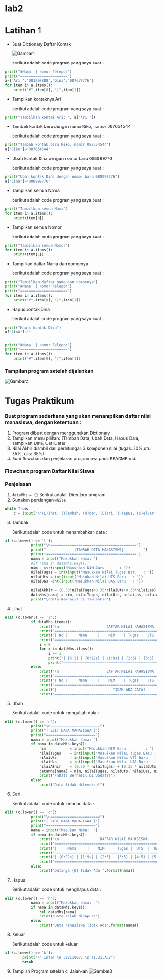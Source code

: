 # lab2
# Latihan 1
* Buat Dictionary Daftar Kontak <p>
![Gambar1](gambar1.png) <p>
berikut adalah code program yang saya buat :
```python
print("#Nama  | Nomor Telepon")
print("======================")
a={'Ari ':"081267888",'Dina':"087677776"}
for item in a.items():  
    print("#",item[0], "|",item[1])
```
*  Tampilkan kontaknya Ari <p>
berikut adalah code program yang saya buat :
```python
print("Tampilkan kontak Ari: ", a['Ari '])
```
* Tambah kontak baru dengan nama Riko, nomor 087654544 <p>
berikut adalah code program yang saya buat :
```python
print("Tambah kontak baru Riko, nomor 087654544")
a['Riko']="087654544"
```
* Ubah kontak Dina dengan nomor baru 088999776 <P>
berikut adalah code program yang saya buat :
```python
print("Ubah kontak Dina dengan nomor baru 088999776")
a['Dina']="088999776"
```
* Tampilkan semua Nama <p>
berikut adalah code program yang saya buat :
```python
print("Tampilkan semua Nama")
for item in a.items():  
    print(item[0])
```
* Tampilkan semua Nomor<p>
berikut adalah code program yang saya buat :
```python
print("Tampilkan semua Nomor")
for item in a.items():  
    print(item[1])
```
* Tampilkan daftar Nama dan nomornya<p>
berikut adalah code program yang saya buat :
```python
print("Tampilkan daftar nama dan nomornya")
print("#Nama  | Nomor Telepon")
print("======================")
for item in a.items():  
    print("#",item[0], "|",item[1])
```
* Hapus kontak Dina<p>
berikut adalah code program yang saya buat :
```python
print("Hapus kontak Dina")
a['Dina']=""


print("#Nama  | Nomor Telepon")
print("======================")
for item in a.items():  
    print("#",item[0], "|",item[1])
```
### Tampilan program setelah dijalankan
![Gambar2](gambar2.png)
# Tugas Praktikum
### Buat program sederhana yang akan menampilkan daftar nilai mahasiswa, dengan ketentuan :
1. Program dibuat dengan menggunakan Dictionary
2. Tampilkan menu pilihan: (Tambah Data, Ubah Data, Hapus Data, Tampilkan Data, Cari Data)
3. Nilai Akhir diambil dari perhitungan 3 komponen nilai (tugas: 30%,uts: 35%, uas: 35%)
4. Buat flowchart dan penjelasan programnya pada README.md.
### Flowchart program Daftar Nilai Siswa
### Penjelasan
1. ``dataMhs = {}`` Berikut adalah Directory program
2. Gunakan perulangan ``while``
```python
while True:
    c = input("\n(L)ihat, (T)ambah, (U)bah, (C)ari, (H)apus, (K)eluar: ")
```
3. Tambah<p>
Berikut adalah code untuk menambahkan data :
```python
if (c.lower() == 't'):
            print("\n========================================")
            print("             |TAMBAH DATA MAHASISWA|         ")
            print("==========================================")
            nama = input("Masukkan Nama: ")
            #if nama in dataMhs.keys():
            nim = str(input("Masukkan NIM Baru       : "))
            nilaiTugas = int(input("Masukkan Nilai Tugas Baru   : "))
            nilaiUts = int(input("Masukan Nilai UTS Baru   : "))
            nilaiUas =int(input("Masukkan Nilai UAS Baru   : "))
                
            nilaiAkhir = (0.30*nilaiTugas+0.35*nilaiUts+0.35*nilaiUas)
            dataMhs[nama] = nim, nilaiTugas, nilaiUts, nilaiUas, nilaiAkhir
            print("\nData Berhasil di Tambahkan")
```

4. Lihat <p>
```python
elif (c.lower() == 'l'):
            if dataMhs.items():
                print("\n                      DAFTAR NILAI MAHASISWA                    ")
                print("==================================================================")
                print("| No |     Nama     |    NIM    | Tugas |  UTS  |  UAS  |  Akhir |")
                print("==================================================================")
                i = 0
                for x in dataMhs.items():
                    i += 1
                    print("| {6:2} | {0:12s} | {1:9s} | {2:5} | {3:5} | {4:5} | {5:6} |".format(x[0], x[1][0], x[1][1], x[1][2], x[1][3], x[1][4], i))
                    print("==================================================================")
            else:
                print("\n                      DAFTAR NILAI MAHASISWA                    ")
                print("==================================================================")
                print("| No |     Nama     |    NIM    | Tugas |  UTS  |  UAS  |  Akhir |")
                print("==================================================================")
                print("|                          TIDAK ADA DATA!                       |")
                print("==================================================================")
```
5. Ubah <p>
Berikut adalah code untuk mengubah data :
```python
elif (c.lower() == 'u'):
            print("\n=======================")
            print("| EDIT DATA MAHASISWA |")
            print("=======================")
            nama = input("Masukkan Nama: ")
            if nama in dataMhs.keys():
                nim           = input("Masukkan NIM Baru         : ")
                nilaiTugas    = int(input("Masukkan Nilai Tugas Baru : "))
                nilaiUts      = int(input("Masukkan Nilai UTS Baru   : "))
                nilaiUas      = int(input("Masukkan Nilai UAS Baru   : "))
                nilaiAkhir    = (0.30 * nilaiTugas) + (0.35 * nilaiUts) + (0.35 * nilaiUas)
                dataMhs[nama] = nim, nilaiTugas, nilaiUts, nilaiUas, nilaiAkhir
                print("\nData Berhasil Di Update!")
            else:
                print("Data tidak ditemukan!")
```
6. Cari <p>
Berikut adalah code untuk mencari data :
```python
elif (c.lower() == 'c'):
            print("\n=======================")
            print("| CARI DATA MAHASISWA |")
            print("=======================")
            nama = input("Masukan Nama:  ")
            if nama in dataMhs.keys():
                print("\n                   DAFTAR NILAI MAHASISWA                   ")
                print("==============================================================")
                print("|     Nama     |    NIM    | Tugas |  UTS  |  UAS  |  Akhir |")
                print("==============================================================")
                print("| {0:12s} | {1:9s} | {2:5} | {3:5} | {4:5} | {5:6} |".format(nama, nim, nilaiTugas, nilaiUts, nilaiUas, nilaiAkhir))
                print("==============================================================")
            else:
                print("Datanya {0} Tidak Ada ".format(nama))
```
7. Hapus <p>
Berikut adalah code untuk menghapus data :
```python
elif (c.lower() == 'h'):
            nama = input("Masukkan Nama:  ")
            if nama in dataMhs.keys():
                del dataMhs[nama]
                print("Data Telah dihapus!")
            else:
                print("Data Mahasiswa Tidak Ada".format(nama))
```
8. Keluar <p>
Berikut adalah code untuk keluar 
```python
if (c.lower() == 'k'):
        print("\n Intan \n 312110075 \n TI.21.A.2")
        break
```
9. Tampilan Program setelah di Jalankan
![Gambar3](gambar3.png)







